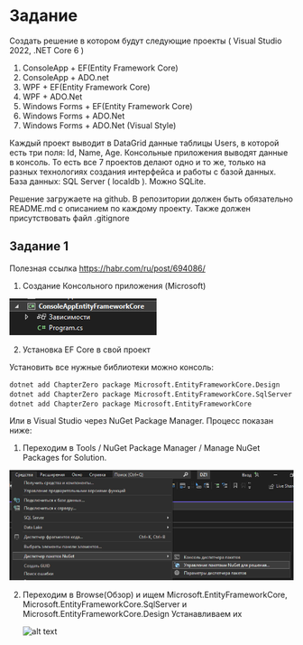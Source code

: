 # Задание
Создать решение в котором будут следующие проекты ( Visual Studio 2022, .NET Core 6 )

1. ConsoleApp + EF(Entity Framework Core)
2. ConsoleApp + ADO.net
3. WPF + EF(Entity Framework Core)
4. WPF + ADO.Net
5. Windows Forms + EF(Entity Framework Core)
6. Windows Forms + ADO.Net
7. Windows Forms + ADO.Net (Visual Style)

Каждый проект выводит в DataGrid данные таблицы Users, в которой есть три поля: Id, Name, Age. Консольные приложения выводят данные в консоль.
То есть все 7 проектов делают одно и то же, только на разных технологиях создания интерфейса и работы с базой данных.
База данных: SQL Server ( localdb ). Можно SQLite.

Решение загружаете на github. В репозитории должен быть обязательно README.md с описанием по каждому проекту.
Также должен присутствовать файл .gitignore


## Задание 1
Полезная ссылка https://habr.com/ru/post/694086/

1) Создание Консольного приложения (Microsoft) 

![alt text](https://github.com/stellrays/WPF/blob/main/Проекты/ВорлдСкиллс/Тренеровочный%20вариант%202021-2022/Дополнительно/CreateFile.png?raw=true)

2) Установка EF Core в свой проект

  Установить все нужные библиотеки можно консоль:
  ``` bash
  dotnet add ChapterZero package Microsoft.EntityFrameworkCore.Design
  dotnet add ChapterZero package Microsoft.EntityFrameworkCore.SqlServer
  dotnet add ChapterZero package Microsoft.EntityFrameworkCore
  ```
  
  Или в Visual Studio через NuGet Package Manager. Процесс показан ниже:
  
  1. Переходим в Tools / NuGet Package Manager / Manage NuGet Packages for Solution.

  ![alt text](https://github.com/stellrays/WPF/blob/main/Проекты/ВорлдСкиллс/Тренеровочный%20вариант%202021-2022/Дополнительно/tools.png?raw=true)
  
  2. Переходим в Browse(Обзор) и ищем Microsoft.EntityFrameworkCore, Microsoft.EntityFrameworkCore.SqlServer и Microsoft.EntityFrameworkCore.Design
     Устанавливаем их
     
     ![alt text]()
